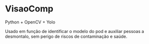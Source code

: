 # VisaoComp

Python + OpenCV + Yolo

Usado em função de identificar o modelo do pod e auxiliar pessoas a desmontalo, sem perigo de riscos de contaminação e saúde.

